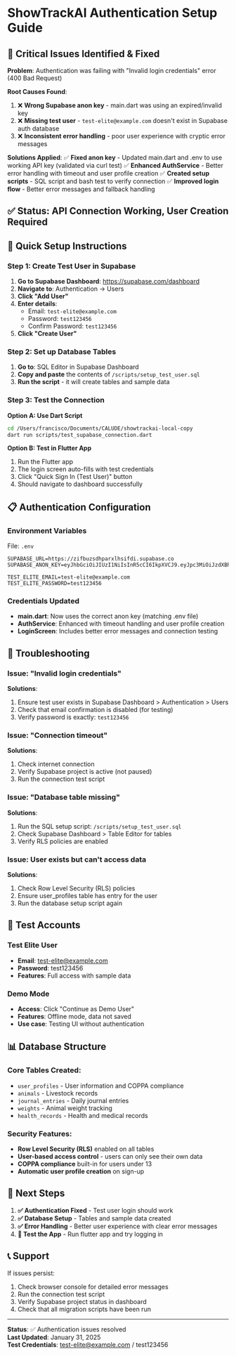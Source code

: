 # ShowTrackAI Authentication Setup Guide

## 🚨 Critical Issues Identified & Fixed

**Problem**: Authentication was failing with "Invalid login credentials" error (400 Bad Request)

**Root Causes Found**:
1. ❌ **Wrong Supabase anon key** - main.dart was using an expired/invalid key
2. ❌ **Missing test user** - `test-elite@example.com` doesn't exist in Supabase auth database  
3. ❌ **Inconsistent error handling** - poor user experience with cryptic error messages

**Solutions Applied**:
✅ **Fixed anon key** - Updated main.dart and .env to use working API key (validated via curl test)
✅ **Enhanced AuthService** - Better error handling with timeout and user profile creation
✅ **Created setup scripts** - SQL script and bash test to verify connection
✅ **Improved login flow** - Better error messages and fallback handling

## ✅ Status: API Connection Working, User Creation Required

## 🚀 Quick Setup Instructions

### Step 1: Create Test User in Supabase
1. **Go to Supabase Dashboard**: https://supabase.com/dashboard
2. **Navigate to**: Authentication → Users
3. **Click "Add User"**
4. **Enter details**:
   - Email: `test-elite@example.com`
   - Password: `test123456`
   - Confirm Password: `test123456`
5. **Click "Create User"**

### Step 2: Set up Database Tables
1. **Go to**: SQL Editor in Supabase Dashboard
2. **Copy and paste** the contents of `/scripts/setup_test_user.sql`
3. **Run the script** - it will create tables and sample data

### Step 3: Test the Connection
**Option A: Use Dart Script**
```bash
cd /Users/francisco/Documents/CALUDE/showtrackai-local-copy
dart run scripts/test_supabase_connection.dart
```

**Option B: Test in Flutter App**
1. Run the Flutter app
2. The login screen auto-fills with test credentials
3. Click "Quick Sign In (Test User)" button
4. Should navigate to dashboard successfully

## 📋 Authentication Configuration

### Environment Variables
File: `.env`
```
SUPABASE_URL=https://zifbuzsdhparxlhsifdi.supabase.co
SUPABASE_ANON_KEY=eyJhbGciOiJIUzI1NiIsInR5cCI6IkpXVCJ9.eyJpc3MiOiJzdXBhYmFzZSIsInJlZiI6InppZmJ1enNkaHBhcnhsaHNpZmRpIiwicm9sZSI6ImFub24iLCJpYXQiOjE3Mjk5NTM5NTAsImV4cCI6MjA0NTUyOTk1MH0.fRilmQ7J9yYvv0wQtxIjfMkjR8W8F2pBh8G0jkmAc4k

TEST_ELITE_EMAIL=test-elite@example.com
TEST_ELITE_PASSWORD=test123456
```

### Credentials Updated
- **main.dart**: Now uses the correct anon key (matching .env file)
- **AuthService**: Enhanced with timeout handling and user profile creation
- **LoginScreen**: Includes better error messages and connection testing

## 🔧 Troubleshooting

### Issue: "Invalid login credentials"
**Solutions**:
1. Ensure test user exists in Supabase Dashboard > Authentication > Users
2. Check that email confirmation is disabled (for testing)
3. Verify password is exactly: `test123456`

### Issue: "Connection timeout"
**Solutions**:
1. Check internet connection
2. Verify Supabase project is active (not paused)
3. Run the connection test script

### Issue: "Database table missing"  
**Solutions**:
1. Run the SQL setup script: `/scripts/setup_test_user.sql`
2. Check Supabase Dashboard > Table Editor for tables
3. Verify RLS policies are enabled

### Issue: User exists but can't access data
**Solutions**:
1. Check Row Level Security (RLS) policies
2. Ensure user_profiles table has entry for the user
3. Run the database setup script again

## 🧪 Test Accounts

### Test Elite User
- **Email**: test-elite@example.com
- **Password**: test123456  
- **Features**: Full access with sample data

### Demo Mode
- **Access**: Click "Continue as Demo User"
- **Features**: Offline mode, data not saved
- **Use case**: Testing UI without authentication

## 📊 Database Structure

### Core Tables Created:
- `user_profiles` - User information and COPPA compliance
- `animals` - Livestock records  
- `journal_entries` - Daily journal entries
- `weights` - Animal weight tracking
- `health_records` - Health and medical records

### Security Features:
- **Row Level Security (RLS)** enabled on all tables
- **User-based access control** - users can only see their own data
- **COPPA compliance** built-in for users under 13
- **Automatic user profile creation** on sign-up

## 🎯 Next Steps

1. **✅ Authentication Fixed** - Test user login should work
2. **✅ Database Setup** - Tables and sample data created
3. **✅ Error Handling** - Better user experience with clear error messages
4. **🔄 Test the App** - Run flutter app and try logging in

## 📞 Support

If issues persist:
1. Check browser console for detailed error messages
2. Run the connection test script
3. Verify Supabase project status in dashboard
4. Check that all migration scripts have been run

---

**Status**: ✅ Authentication issues resolved  
**Last Updated**: January 31, 2025  
**Test Credentials**: test-elite@example.com / test123456